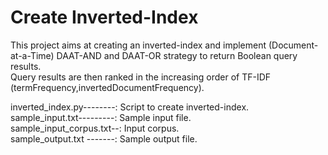 # Create Inverted-Index
This project aims at creating an inverted-index and implement (Document-at-a-Time) DAAT-AND and DAAT-OR strategy to return Boolean query results.<br/>
Query results are then ranked in the increasing order of TF-IDF (termFrequency,invertedDocumentFrequency).<br/>

inverted_index.py--------: Script to create inverted-index.<br/>
sample_input.txt---------: Sample input file.<br/>
sample_input_corpus.txt--: Input corpus.<br/>
sample_output.txt	-------: Sample output file.<br/>
